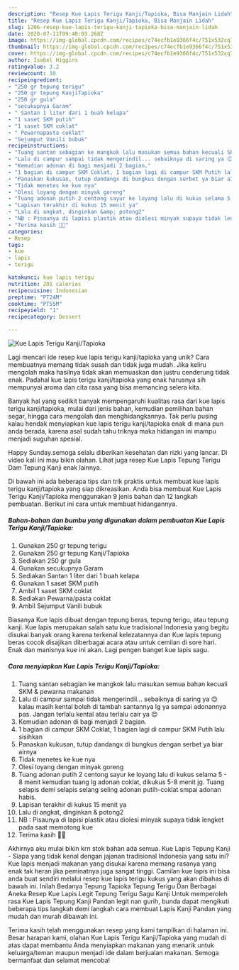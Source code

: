 ```yaml
---
description: "Resep Kue Lapis Terigu Kanji/Tapioka, Bisa Manjain Lidah"
title: "Resep Kue Lapis Terigu Kanji/Tapioka, Bisa Manjain Lidah"
slug: 1206-resep-kue-lapis-terigu-kanji-tapioka-bisa-manjain-lidah
date: 2020-07-11T09:40:03.268Z
image: https://img-global.cpcdn.com/recipes/c74ecfb1e9366f4c/751x532cq70/kue-lapis-terigu-kanjitapioka-foto-resep-utama.jpg
thumbnail: https://img-global.cpcdn.com/recipes/c74ecfb1e9366f4c/751x532cq70/kue-lapis-terigu-kanjitapioka-foto-resep-utama.jpg
cover: https://img-global.cpcdn.com/recipes/c74ecfb1e9366f4c/751x532cq70/kue-lapis-terigu-kanjitapioka-foto-resep-utama.jpg
author: Isabel Higgins
ratingvalue: 3.2
reviewcount: 10
recipeingredient:
- "250 gr tepung terigu"
- "250 gr tepung KanjiTapioka"
- "250 gr gula"
- "secukupnya Garam"
- " Santan 1 liter dari 1 buah kelapa"
- "1 saset SKM putih"
- "1 saset SKM coklat"
- " Pewarnapasta coklat"
- "Sejumput Vanili bubuk"
recipeinstructions:
- "Tuang santan sebagian ke mangkok lalu masukan semua bahan kecuali SKM &amp; pewarna makanan"
- "Lalu di campur sampai tidak mengerindil... sebaiknya di saring ya 😊 kalau masih kental boleh di tambah santannya lg ya sampai adonannya pas. Jangan terlalu kental atau terlalu cair ya 😊"
- "Kemudian adonan di bagi menjadi 2 bagian."
- "1 bagian di campur SKM Coklat, 1 bagian lagi di campur SKM Putih lalu sisihkan"
- "Panaskan kukusan, tutup dandangx di bungkus dengan serbet ya biar airnya"
- "Tidak menetes ke kue nya"
- "Olesi loyang dengan minyak goreng"
- "Tuang adonan putih 2 centong sayur ke loyang lalu di kukus selama 5 - 8 menit kemudian tuang lg adonan coklat, dikukus 5-8 menit jg. Tuang selapis demi selapis selang seling adonan putih-coklat smpai adonan habis."
- "Lapisan terakhir di kukus 15 menit ya"
- "Lalu di angkat, dinginkan &amp; potong2"
- "NB : Pisaunya di lapisi plastik atau diolesi minyak supaya tidak lengket pada saat memotong kue"
- "Terima kasih 🙏😇"
categories:
- Resep
tags:
- kue
- lapis
- terigu

katakunci: kue lapis terigu 
nutrition: 201 calories
recipecuisine: Indonesian
preptime: "PT24M"
cooktime: "PT55M"
recipeyield: "1"
recipecategory: Dessert

---
```



![Kue Lapis Terigu Kanji/Tapioka](https://img-global.cpcdn.com/recipes/c74ecfb1e9366f4c/751x532cq70/kue-lapis-terigu-kanjitapioka-foto-resep-utama.jpg)

Lagi mencari ide resep kue lapis terigu kanji/tapioka yang unik? Cara membuatnya memang tidak susah dan tidak juga mudah. Jika keliru mengolah maka hasilnya tidak akan memuaskan dan justru cenderung tidak enak. Padahal kue lapis terigu kanji/tapioka yang enak harusnya sih mempunyai aroma dan cita rasa yang bisa memancing selera kita.

Banyak hal yang sedikit banyak mempengaruhi kualitas rasa dari kue lapis terigu kanji/tapioka, mulai dari jenis bahan, kemudian pemilihan bahan segar, hingga cara mengolah dan menghidangkannya. Tak perlu pusing kalau hendak menyiapkan kue lapis terigu kanji/tapioka enak di mana pun anda berada, karena asal sudah tahu triknya maka hidangan ini mampu menjadi suguhan spesial.

Happy Sunday.semoga selalu diberikan kesehatan dan rizki yang lancar. Di video kali ini mau bikin olahan. Lihat juga resep Kue Lapis Tepung Terigu Dam Tepung Kanji enak lainnya.


Di bawah ini ada beberapa tips dan trik praktis untuk membuat kue lapis terigu kanji/tapioka yang siap dikreasikan. Anda bisa membuat Kue Lapis Terigu Kanji/Tapioka menggunakan 9 jenis bahan dan 12 langkah pembuatan. Berikut ini cara untuk membuat hidangannya.

<!--inarticleads1-->

##### Bahan-bahan dan bumbu yang digunakan dalam pembuatan Kue Lapis Terigu Kanji/Tapioka:

1. Gunakan 250 gr tepung terigu
1. Gunakan 250 gr tepung Kanji/Tapioka
1. Sediakan 250 gr gula
1. Gunakan secukupnya Garam
1. Sediakan  Santan 1 liter dari 1 buah kelapa
1. Gunakan 1 saset SKM putih
1. Ambil 1 saset SKM coklat
1. Sediakan  Pewarna/pasta coklat
1. Ambil Sejumput Vanili bubuk


Biasanya Kue lapis dibuat dengan tepung beras, tepung terigu, atau tepung kanji. Kue lapis merupakan salah satu kue tradisional Indonesia yang begitu disukai banyak orang karena terkenal kelezatannya dan Kue lapis tepung beras cocok disajikan diberbagai acara atau untuk cemilan di sore hari. Enak dan manisnya kue ini akan. Lagi pengen banget kue lapis sagu. 

<!--inarticleads2-->

##### Cara menyiapkan Kue Lapis Terigu Kanji/Tapioka:

1. Tuang santan sebagian ke mangkok lalu masukan semua bahan kecuali SKM &amp; pewarna makanan
1. Lalu di campur sampai tidak mengerindil... sebaiknya di saring ya 😊 kalau masih kental boleh di tambah santannya lg ya sampai adonannya pas. Jangan terlalu kental atau terlalu cair ya 😊
1. Kemudian adonan di bagi menjadi 2 bagian.
1. 1 bagian di campur SKM Coklat, 1 bagian lagi di campur SKM Putih lalu sisihkan
1. Panaskan kukusan, tutup dandangx di bungkus dengan serbet ya biar airnya
1. Tidak menetes ke kue nya
1. Olesi loyang dengan minyak goreng
1. Tuang adonan putih 2 centong sayur ke loyang lalu di kukus selama 5 - 8 menit kemudian tuang lg adonan coklat, dikukus 5-8 menit jg. Tuang selapis demi selapis selang seling adonan putih-coklat smpai adonan habis.
1. Lapisan terakhir di kukus 15 menit ya
1. Lalu di angkat, dinginkan &amp; potong2
1. NB : Pisaunya di lapisi plastik atau diolesi minyak supaya tidak lengket pada saat memotong kue
1. Terima kasih 🙏😇


Akhirnya aku mulai bikin krn stok bahan ada semua. Kue Lapis Tepung Kanji - Siapa yang tidak kenal dengan jajanan tradisional Indonesia yang satu ini? Kue lapis menjadi makanan yang disukai karena memang rasanya yang enak tak heran jika peminatnya juga sangat tinggi. Camilan kue lapis ini bisa anda buat sendiri melalui resep kue lapis terigu kukus yang akan dibahas di bawah ini. Inilah Bedanya Tepung Tapioka Tepung Terigu Dan Berbagai Aneka Resep Kue Lapis Legit Tepung Terigu Sagu Kanji Untuk memperoleh rasa Kue Lapis Tepung Kanji Pandan legit nan gurih, bunda dapat mengikuti beberapa tips langkah demi langkah cara membuat Lapis Kanji Pandan yang mudah dan murah dibawah ini. 

Terima kasih telah menggunakan resep yang kami tampilkan di halaman ini. Besar harapan kami, olahan Kue Lapis Terigu Kanji/Tapioka yang mudah di atas dapat membantu Anda menyiapkan makanan yang menarik untuk keluarga/teman maupun menjadi ide dalam berjualan makanan. Semoga bermanfaat dan selamat mencoba!
